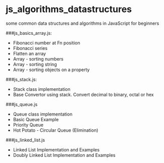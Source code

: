 # js_algorithms_datastructures
some common data structures and algorithms in JavaScript for beginners

###js_basics_array.js:
* Fibonacci number at Fn position
* Fibonacci series
* Flatten an array
* Array - sorting numbers
* Array - sorting string
* Array - sorting objects on a property

###js_stack.js:
* Stack class implementation
* Base Convertor using stack. Convert decimal to binary, octal or hex

###js_queue.js
* Queue class implementation
* Basic Queue Example
* Priority Queue
* Hot Potato - Circular Queue (Elimination)

###js_linked_list.js
* Linked List Implementation and Examples
* Doubly Linked List Implementation and Examples
